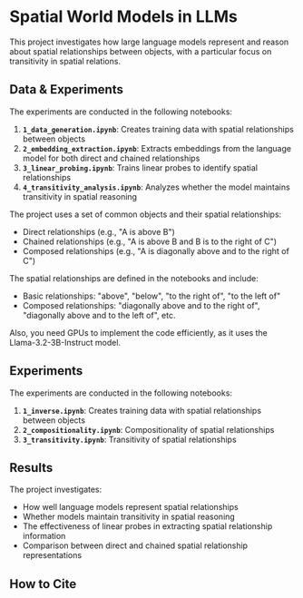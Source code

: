 # Spatial World Models in LLMs

This project investigates how large language models represent and reason about spatial relationships between objects, with a particular focus on transitivity in spatial relations.

## Data & Experiments

The experiments are conducted in the following notebooks:

1. **`1_data_generation.ipynb`**: Creates training data with spatial relationships between objects
2. **`2_embedding_extraction.ipynb`**: Extracts embeddings from the language model for both direct and chained relationships
3. **`3_linear_probing.ipynb`**: Trains linear probes to identify spatial relationships
4. **`4_transitivity_analysis.ipynb`**: Analyzes whether the model maintains transitivity in spatial reasoning

The project uses a set of common objects and their spatial relationships:
- Direct relationships (e.g., "A is above B")
- Chained relationships (e.g., "A is above B and B is to the right of C")
- Composed relationships (e.g., "A is diagonally above and to the right of C")

The spatial relationships are defined in the notebooks and include:
- Basic relationships: "above", "below", "to the right of", "to the left of"
- Composed relationships: "diagonally above and to the right of", "diagonally above and to the left of", etc.



Also, you need GPUs to implement the code efficiently, as it uses the Llama-3.2-3B-Instruct model.

## Experiments

The experiments are conducted in the following notebooks:

1. **`1_inverse.ipynb`**: Creates training data with spatial relationships between objects
2. **`2_compositionality.ipynb`**: Compositionality of spatial relationships
3. **`3_transitivity.ipynb`**: Transitivity of spatial relationships

## Results

The project investigates:
- How well language models represent spatial relationships
- Whether models maintain transitivity in spatial reasoning
- The effectiveness of linear probes in extracting spatial relationship information
- Comparison between direct and chained spatial relationship representations

## How to Cite

<!-- ```bibtex
@article{spatialworldmodel2024,
  title={Spatial World Models in LLMs: Investigating Transitivity in Spatial Reasoning},
  author={[]},
  journal={[Journal Name]},
  year={2024}
}
``` -->